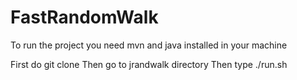# FastRandomWalk

To run the project you need mvn and java installed in your machine

First do git clone 
Then go to jrandwalk directory
Then type ./run.sh
